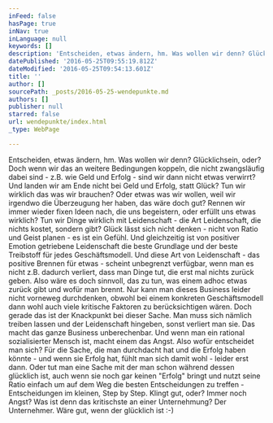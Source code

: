 ```yaml
---
inFeed: false
hasPage: true
inNav: true
inLanguage: null
keywords: []
description: 'Entscheiden, etwas ändern, hm. Was wollen wir denn? Glücklichsein, oder? Doch wenn wir das an weitere Bedingungen koppeln, die nicht zwangsläufig dabei sind - z.B. wie Geld und Erfolg - sind wir dann nicht etwas verwirrt? Und landen wir am Ende nicht bei Geld und Erfolg, statt Glück? Tun wir wirklich das was wir brauchen? Oder etwas was wir wollen, weil wir irgendwo die Überzeugung her haben, das wäre doch gut? Rennen wir immer wieder fixen Ideen nach, die uns begeistern, oder erfüllt uns etwas wirklich? Tun wir Dinge wirklich mit Leidenschaft - die Art Leidenschaft, die nichts kostet, sondern gibt? Glück lässt sich nicht denken - nicht von Ratio und Geist planen - es ist ein Gefühl. Und gleichzeitig ist von positiver Emotion getriebene Leidenschaft die beste Grundlage und der beste Treibstoff für jedes Geschäftsmodell. Und diese Art von Leidenschaft - das positive Brennen für etwas - scheint unbegrenzt verfügbar, wenn man es nicht z.B. dadurch verliert, dass man Dinge tut, die erst mal nichts zurück geben. Also wäre es doch sinnvoll, das zu tun, was einem adhoc etwas zurück gibt und wofür man brennt. Nur kann man dieses Business leider nicht vorneweg durchdenken, obwohl bei einem konkreten Geschäftsmodell dann wohl auch viele kritische Faktoren zu berücksichtigen wären. Doch gerade das ist der Knackpunkt bei dieser Sache. Man muss sich nämlich treiben lassen und der Leidenschaft hingeben, sonst verliert man sie. Das macht das ganze Business unberechenbar. Und wenn man ein rational sozialisierter Mensch ist, macht einem das Angst. Also wofür entscheidet man sich? Für die Sache, die man durchdacht hat und die Erfolg haben könnte - und wenn sie Erfolg hat, fühlt man sich damit wohl - leider erst dann. Oder tut man eine Sache mit der man schon während dessen glücklich ist, auch wenn sie noch gar keinen "Erfolg" bringt und nutzt seine Ratio einfach um auf dem Weg die besten Entscheidungen zu treffen - Entscheidungen im kleinen, Step by Step. Klingt gut, oder? Immer noch Angst? Was ist denn das kritischste an einer Unternehmung? Der Unternehmer. Wäre gut, wenn der glücklich ist :-)'
datePublished: '2016-05-25T09:55:19.812Z'
dateModified: '2016-05-25T09:54:13.601Z'
title: ''
author: []
sourcePath: _posts/2016-05-25-wendepunkte.md
authors: []
publisher: null
starred: false
url: wendepunkte/index.html
_type: WebPage

---
```

Entscheiden, etwas ändern, hm. Was wollen wir denn? Glücklichsein, oder? Doch wenn wir das an weitere Bedingungen koppeln, die nicht zwangsläufig dabei sind - z.B. wie Geld und Erfolg - sind wir dann nicht etwas verwirrt? Und landen wir am Ende nicht bei Geld und Erfolg, statt Glück? Tun wir wirklich das was wir brauchen? Oder etwas was wir wollen, weil wir irgendwo die Überzeugung her haben, das wäre doch gut? Rennen wir immer wieder fixen Ideen nach, die uns begeistern, oder erfüllt uns etwas wirklich? Tun wir Dinge wirklich mit Leidenschaft - die Art Leidenschaft, die nichts kostet, sondern gibt? Glück lässt sich nicht denken - nicht von Ratio und Geist planen - es ist ein Gefühl. Und gleichzeitig ist von positiver Emotion getriebene Leidenschaft die beste Grundlage und der beste Treibstoff für jedes Geschäftsmodell. Und diese Art von Leidenschaft - das positive Brennen für etwas - scheint unbegrenzt verfügbar, wenn man es nicht z.B. dadurch verliert, dass man Dinge tut, die erst mal nichts zurück geben. Also wäre es doch sinnvoll, das zu tun, was einem adhoc etwas zurück gibt und wofür man brennt. Nur kann man dieses Business leider nicht vorneweg durchdenken, obwohl bei einem konkreten Geschäftsmodell dann wohl auch viele kritische Faktoren zu berücksichtigen wären. Doch gerade das ist der Knackpunkt bei dieser Sache. Man muss sich nämlich treiben lassen und der Leidenschaft hingeben, sonst verliert man sie. Das macht das ganze Business unberechenbar. Und wenn man ein rational sozialisierter Mensch ist, macht einem das Angst. Also wofür entscheidet man sich? Für die Sache, die man durchdacht hat und die Erfolg haben könnte - und wenn sie Erfolg hat, fühlt man sich damit wohl - leider erst dann. Oder tut man eine Sache mit der man schon während dessen glücklich ist, auch wenn sie noch gar keinen "Erfolg" bringt und nutzt seine Ratio einfach um auf dem Weg die besten Entscheidungen zu treffen - Entscheidungen im kleinen, Step by Step. Klingt gut, oder? Immer noch Angst? Was ist denn das kritischste an einer Unternehmung? Der Unternehmer. Wäre gut, wenn der glücklich ist :-)